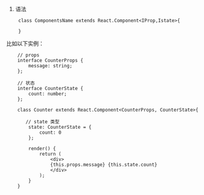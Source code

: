 1. 语法

        class ComponentsName extends React.Component<IProp,Istate>{

        }

  比如以下实例：

        // props
        interface CounterProps {
            message: string;
        };

        // 状态
        interface CounterState {
            count: number;
        };

        class Counter extends React.Component<CounterProps, CounterState>{
           
           // state 类型
            state: CounterState = {
                count: 0
            };

            render() {
                return (
                    <div>
                    {this.props.message} {this.state.count}
                    </div>
                );
            }
        }